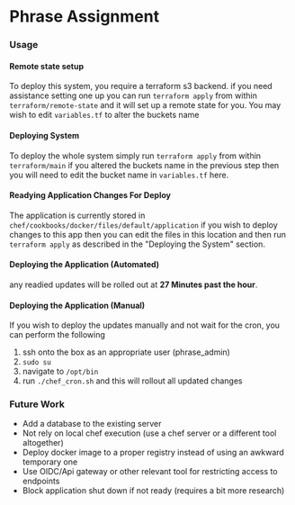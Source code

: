 # Phrase Assignment

### Usage

#### Remote state setup

To deploy this system, you require a terraform s3 backend. if you need assistance setting one up you can run `terraform apply` from within `terraform/remote-state`
and it will set up a remote state for you. You may wish to edit `variables.tf` to alter the buckets name

#### Deploying System

To deploy the whole system simply run `terraform apply` from within `terraform/main` if you altered the buckets name in the previous step then you will need to edit the bucket name
in `variables.tf` here.

#### Readying Application Changes For Deploy 

The application is currently stored in `chef/cookbooks/docker/files/default/application` if you wish to deploy changes to this app then you can edit the files in this location
and then run `terraform apply` as described in the "Deploying the System" section. 

#### Deploying the Application (Automated)

any readied updates will be rolled out at **27 Minutes past the hour**. 

#### Deploying the Application (Manual)

If you wish to deploy the updates manually and not wait for the cron, you can perform the following

1) ssh onto the box as an appropriate user (phrase_admin)
2) `sudo su`
3) navigate to `/opt/bin`
4) run `./chef_cron.sh` and this will rollout all updated changes


### Future Work

- Add a database to the existing server
- Not rely on local chef execution (use a chef server or a different tool altogether)
- Deploy docker image to a proper registry instead of using an awkward temporary one
- Use OIDC/Api gateway or other relevant tool for restricting access to endpoints
- Block application shut down if not ready (requires a bit more research)

